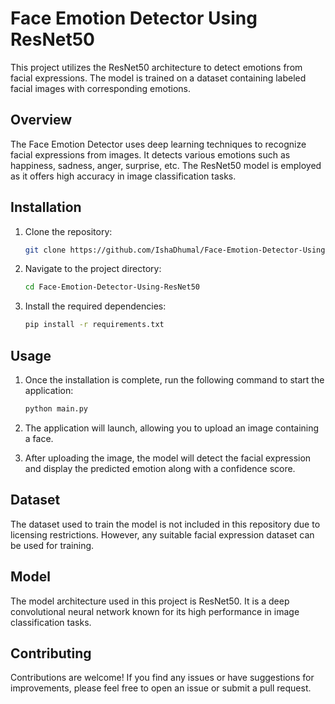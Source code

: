 # Face Emotion Detector Using ResNet50

This project utilizes the ResNet50 architecture to detect emotions from facial expressions. The model is trained on a dataset containing labeled facial images with corresponding emotions.

## Overview

The Face Emotion Detector uses deep learning techniques to recognize facial expressions from images. It detects various emotions such as happiness, sadness, anger, surprise, etc. The ResNet50 model is employed as it offers high accuracy in image classification tasks.

## Installation

1. Clone the repository:
    ```bash
    git clone https://github.com/IshaDhumal/Face-Emotion-Detector-Using-ResNet50.git
    ```

2. Navigate to the project directory:
    ```bash
    cd Face-Emotion-Detector-Using-ResNet50
    ```

3. Install the required dependencies:
    ```bash
    pip install -r requirements.txt
    ```

## Usage

1. Once the installation is complete, run the following command to start the application:
    ```bash
    python main.py
    ```

2. The application will launch, allowing you to upload an image containing a face.

3. After uploading the image, the model will detect the facial expression and display the predicted emotion along with a confidence score.

## Dataset

The dataset used to train the model is not included in this repository due to licensing restrictions. However, any suitable facial expression dataset can be used for training.

## Model

The model architecture used in this project is ResNet50. It is a deep convolutional neural network known for its high performance in image classification tasks.

## Contributing

Contributions are welcome! If you find any issues or have suggestions for improvements, please feel free to open an issue or submit a pull request.

